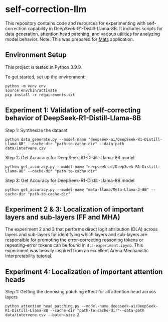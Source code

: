 # self-correction-llm

This repository contains code and resources for experimenting with self-correction capability in DeepSeek-R1-Distill-Llama-8B. It includes scripts for data generation, attention head patching, and various utilities for analyzing model behavior. Note: This was prepared for [Mats](https://www.matsprogram.org/) application.


## Environment Setup
This project is tested in Python 3.9.9.

To get started, set up the environment:
```
python -m venv env 
source env/bin/activate
pip install -r requirements.txt
```

## Experiment 1: Validation of self-correcting behavior of DeepSeek-R1-Distill-Llama-8B
Step 1: Synthesize the dataset 
```
python data_generate.py --model-name "deepseek-ai/DeepSeek-R1-Distill-Llama-8B" --cache-dir "path-to-cache-dir" --data-path data/intervene.csv
```
Step 2: Get Accuracy for DeepSeek-R1-Distill-Llama-8B model
```
python get_accuracy.py --model-name "deepseek-ai/DeepSeek-R1-Distill-Llama-8B" --cache-dir "path-to-cache-dir"
```
Step 3: Get Accuracy for DeepSeek-R1-Distill-Llama-8B model
```
python get_accuracy.py --model-name "meta-llama/Meta-Llama-3-8B" --cache-dir "path-to-cache-dir"
```
## Experiment 2 & 3: Localization of important layers and sub-layers (FF and MHA)
The experiment 2 and 3 that performs direct logit attribution (DLA) across layers and sub-layers for identifying which layers and sub-layers are responsible for promoting the error-correcting reasoning tokens or repeating-error tokens can be found in `dla-experiment.ipynb`. This experiment was heavily inspired from an excellent Arena Mechanistic Interpretability [tutorial](https://arena3-chapter1-transformer-interp.streamlit.app/).

## Experiment 4: Localization of important attention heads
Step 1: Getting the denoising patching effect for all attention head across layers
```
python attention_head_patching.py --model-name deepseek-ai/DeepSeek-R1-Distill-Llama-8B --cache-dir "path-to-cache-dir"--data-path data/intervene.csv --batch-size 2
```







